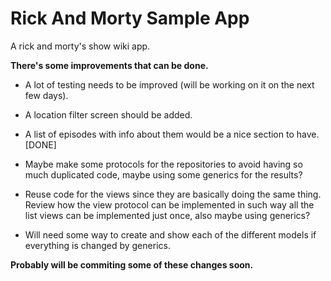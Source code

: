 # Rick And Morty Sample App
A rick and morty's show wiki app.


**There's some improvements that can be done.**

- A lot of testing needs to be improved (will be working on it on the next few days).
- A location filter screen should be added.
- A list of episodes with info about them would be a nice section to have. [DONE]


- Maybe make some protocols for the repositories to avoid having so much duplicated code, maybe using some generics for the results?
- Reuse code for the views since they are basically doing the same thing. Review how the view protocol can be implemented in such way all the list views can be implemented just once, also maybe using generics?
- Will need some way to create and show each of the different models if everything is changed by generics. 

**Probably will be commiting some of these changes soon.**
